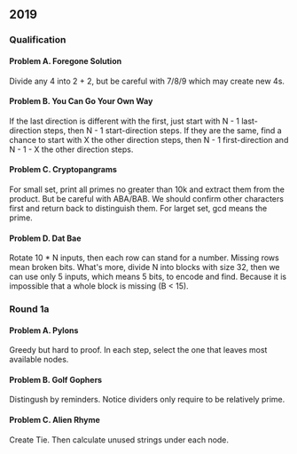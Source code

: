 ## 2019

### Qualification

#### Problem A. Foregone Solution

Divide any 4 into 2 + 2, but be careful with 7/8/9 which may create new 4s.

#### Problem B. You Can Go Your Own Way

If the last direction is different with the first, just start with N - 1 last-direction steps, then N - 1 start-direction steps.
If they are the same, find a chance to start with X the other direction steps, then N - 1 first-direction and N - 1 - X the other direction steps.

#### Problem C. Cryptopangrams

For small set, print all primes no greater than 10k and extract them from the product. But be careful with ABA/BAB. We should confirm other characters first and return back to distinguish them.
For larget set, gcd means the prime.

#### Problem D. Dat Bae

Rotate 10 * N inputs, then each row can stand for a number. Missing rows mean broken bits.
What's more, divide N into blocks with size 32, then we can use only 5 inputs, which means 5 bits, to encode and find. Because it is impossible that a whole block is missing (B < 15).

### Round 1a

#### Problem A. Pylons

Greedy but hard to proof. In each step, select the one that leaves most available nodes.

#### Problem B. Golf Gophers

Distingush by reminders. Notice dividers only require to be relatively prime.

#### Problem C. Alien Rhyme

Create Tie. Then calculate unused strings under each node.
